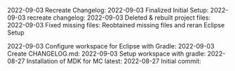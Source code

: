 2022-09-03 Recreate Changelog: 
2022-09-03 Finalized Initial Setup: 
2022-09-03 recreate changelog: 
2022-09-03 Deleted & rebuilt project files: 
2022-09-03 Fixed missing files: Reobtained missing files and reran Eclipse Setup

2022-09-03 Configure workspace for Eclipse with Gradle: 
2022-09-03 Create CHANGELOG.md: 
2022-09-03 Setup workspace with gradle: 
2022-08-27 Installation of MDK for MC latest: 
2022-08-27 Initial commit: 
